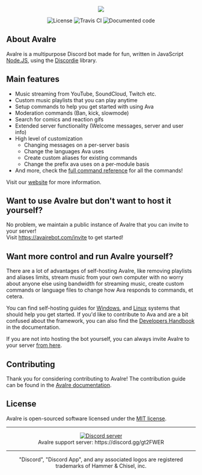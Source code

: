 <p align="center">
    <img src="https://avairebot.com/assets/img/banner-simple.png">
</p>

<p align="center">
    <img src="https://img.shields.io/badge/license-MIT-4A8F80.svg" alt="License">
    <img src="https://api.travis-ci.org/avaire/avaire.svg?branch=master" alt="Travis CI">
    <img src="https://avairebot.com/assets/img/documentation.svg" alt="Documented code">
</p>

## About AvaIre

AvaIre is a multipurpose Discord bot made for fun, written in JavaScript [Node.JS](https://nodejs.org), using the [Discordie](https://qeled.github.io/discordie) library.

## Main features

- Music streaming from YouTube, SoundCloud, Twitch etc.
- Custom music playlists that you can play anytime
- Setup commands to help you get started with using Ava
- Moderation commands (Ban, kick, slowmode)
- Search for comics and reaction gifs
- Extended server functionality (Welcome messages, server and user info)
- High level of customization
    - Changing messages on a per-server basis
    - Change the languages Ava uses
    - Create custom aliases for existing commands
    - Change the prefix ava uses on a per-module basis
- And more, check the [full command reference](https://avairebot.com/docs/master/commands) for all the commands!

Visit our [website](https://avairebot.com/) for more information.

## Want to use AvaIre but don't want to host it yourself?

No problem, we maintain a public instance of AvaIre that you can invite to your server!<br>Visit https://avairebot.com/invite to get started!

## Want more control and run AvaIre yourself?

There are a lot of advantages of self-hosting AvaIre, like removing playlists and aliases limits, stream music from your own computer with no worry about anyone else using bandwidth for streaming music, create custom commands or language files to change how Ava responds to commands, et cetera.

You can find self-hosting guides for [Windows](https://avairebot.com/docs/windows-guide), and [Linux](https://avairebot.com/docs/linux-guide) systems that should help you get started. If you'd like to contribute to Ava and are a bit confused about the framework, you can also find the [Developers Handbook](https://avairebot.com/docs/contributions) in the documentation.

If you are not into hosting the bot yourself, you can always invite AvaIre to your server [from here](https://avairebot.com/invite).

## Contributing

Thank you for considering contributing to AvaIre! The contribution guide can be found in the [AvaIre documentation](https://avairebot.com/docs/contributions).

## License

AvaIre is open-sourced software licensed under the [MIT license](http://opensource.org/licenses/MIT).

---

<p align="center">
  <a href="https://discord.gg/gt2FWER"><img src="https://discordapp.com/api/guilds/284083636368834561/widget.png?style=banner2" alt="Discord server"></a>
  <br>AvaIre support server: https://discord.gg/gt2FWER
</p>

---

<p align="center">
    "Discord", "Discord App", and any associated logos are registered trademarks of Hammer & Chisel, inc.
</p>
